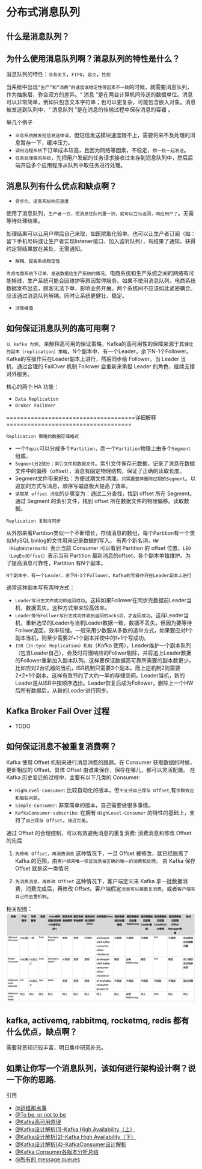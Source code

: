 # 分布式消息队列
## 什么是消息队列？

## 为什么使用消息队列啊？消息队列的特性是什么？

消息队列的特性：`业务无关`，`FIFO`，`容灾`，`性能`

当系统中出现`“生产“和“消费“的速度或稳定性等因素不一致`的时候，就需要消息队列，作为抽象层，弥合双方的差异。“ 消息 ”是在两台计算机间传送的数据单位。消息可以非常简单，例如只包含文本字符串；也可以更复杂，可能包含嵌入对象。消息被发送到队列中，“ 消息队列 ”是在消息的传输过程中保存消息的容器 。

举几个例子

* `业务系统触发短信发送申请`，但短信发送模块速度跟不上，需要将来不及处理的消息暂存一下，缓冲压力。
* `调用远程系统`下订单成本较高，且因为网络等因素，不稳定，`攒一批一起发送`。
* `任务处理类的系统`，先把用户发起的任务请求接收过来存到消息队列中，然后后端开启多个应用程序从队列中取任务进行处理。

## 消息队列有什么优点和缺点啊？

* `异步化、提高系统响应速度`

使用了消息队列，`生产者一方，把消息往队列里一扔，就可以立马返回，响应用户了`。无需等待处理结果。

处理结果可以让用户稍后自己来取，如医院取化验单。也可以让生产者订阅（如：留下手机号码或让生产者实现listener接口、加入监听队列），有结果了通知。获得约定将结果放在某处，无需通知。

* `解耦、提高系统稳定性`

`考虑电商系统下订单，发送数据给生产系统的情况`。电商系统和生产系统之间的网络有可能掉线，生产系统可能会因维护等原因暂停服务。如果不使用消息队列，电商系统数据发布出去，顾客无法下单，影响业务开展。两个系统间不应该如此紧密耦合。应该通过消息队列解耦。同时让系统更健壮、稳定。

* `消除峰值`

## 如何保证消息队列的高可用啊？

`以 kafka 为例`，来解释高可用的保证策略，Kafka的高可用性的保障来源于其`健壮的副本（replication）策略`，N个副本中，有一个Leader，余下N-1个Follower。Kafka的写操作只在Leader副本上进行，然后同步给 Follower。当 Leader 当机，通过合理的 FailOver 机制 Follower 会重新来承担 Leader 的角色，继续支撑对外服务。

核心的两个 HA 功能：
* `Data Replication`
* `Broker FailOver`

=====================================详细解释====================================

`Replication 策略的数据存储格式`

* 一个`Topic`可以分成多个`Partition`，而一个`Partition`物理上由多个`Segment`组成。
* `Segment分2部分：索引文件和数据文件`。索引文件保存元数据，记录了消息在数据文件中的偏移（offset），消息有固定物理结构，保证了正确的读取长度。
* Segment文件带来好处：方便过期文件清理。`只需要整体删除过期的Segment`。以追加的方式写消息，顺序写磁盘极大提高了效率。
* `读取某 offset 消息`的步骤变为：通过二分查找，找到 offset 所在 Segment。通过 Segment 的索引文件，找到 offset 所在数据文件的物理偏移。读取数据。

`Replication 复制与同步`

从外部来看Partition类似一个不断增长，存储消息的数组，每个Partition有一个类似MySQL binlog的文件用来记录数据的写入。
有两个新名词，`HW（HighWatermark）`表示当前 Consumer 可以看到 Partition 的 offset 位置，`LEO（LogEndOffset）`表示当前 Partition 最新消息的offset，各个副本单独维护。为了提高消息可靠性，Partition 有N个副本。

`N个副本中，有一个Leader，余下N-1个Follower。Kafka的写操作只在Leader副本上进行`

通常这种副本写有两种方式：

* `Leader写日志文件成功即返回成功`。这样如果Follower在同步完数据前Leader当机，数据丢失。这种方式带来较高效率。
* `Leader等待Follwer写日志成功并收到返回的acks后，才返回成功`。这样Leader当机，重新选举的Leader与当机Leader数据一致，数据不丢失。但因为要等待Follwer返回，效率较慢。一般采用少数服从多数的选举方式，如果要应对f个副本当机，则至少需要2f+1个副本并使中的f+1个写成功。
* `ISR（In-Sync Replication）机制`（Kafka 使用），Leader维护一个副本队列（包含Leader自己），会及时将慢响应的Follwer剔除，并将追上Leader数据的Follower重新加入副本队列。这样要保证数据高可靠所需要的副本数更少。比如应对2台机器的当机，ISR机制只需要3个副本。而上述机制2则需要2*2+1个副本。这样有效节约了大约一半的存储空间。Leader当机，新的Leader是从ISR中按顺序选出。Leader恢复后成为Follower，删除上一个HW后所有数据后，从新的Leader进行同步。

## Kafka Broker Fail Over 过程
* TODO


## 如何保证消息不被重复消费啊？

Kafka 使用 Offset 机制来进行消息消费的跟踪。在 Consumer 获取数据的时候，更新相应的 Offset。具体 Offset 由谁来保存，保存在哪儿，都可以灵活配置。
在 Kafka 历史变迁的过程中，主要有以下几类的 Consumer:
* `HighLevel-Consumer`: 比较自动化的版本，但`不支持自己保存 Offset`,有`惊群效应和脑裂问题`。
* `Simple-Consumer`: 非常简单的版本，自己需要做很多事情。
* `KafkaConsumer-subscribe`: 在拥有 `HighLevel-Consumer` 的特性的基础上，支持了`自己保存 Offset`，`接近完美`。

通过 Offset 的合理控制，可以有效避免消息的重复消费:
消费消息和修改 Offset 的先后

1. `先修改 Offset，再消费消息`
这种情况下，一旦 Offset 被修改，就已经脱离了 Kafka 的范围，由`客户端来唯一保证消息被正确的唯一的消费和处理`。
由 Kafka 保存 Offset 就是这一类情况

2. `先消费消息，再修改 Offset`
这种情况下，客户端定义来 Kafka 拿一批数据消费，消费完成后，再修改 Offset。客户端假定`消息可以被重复消费`，或者`客户端有自己的去重机制`。

相关配图：
![Kafka Consumer版本变迁](./consumer-history.jpeg)

## kafka, activemq, rabbitmq, rocketmq, redis 都有什么优点，缺点啊？
需要背景知识较丰富，明日集中研究补充。

## 如果让你写一个消息队列，该如何进行架构设计啊？说一下你的思路.


引用
* [@运维那点事](http://www.ywnds.com/?p=5791)
* [@To be, or not to be](https://www.cnblogs.com/tuhooo/p/8109083.html)
* [@Kafka高可用原理](https://www.cnblogs.com/gm-201705/p/7795676.html)
* [@Kafka设计解析(1)-Kafka High Availability（上）](http://www.jasongj.com/2015/04/24/KafkaColumn2/)
* [@Kafka设计解析(2)-Kafka High Availability（下）](http://www.jasongj.com/2015/04/24/KafkaColumn2/)
* [@Kafka设计解析(4)-KafkaConsumer设计解析](http://www.jasongj.com/2015/08/09/KafkaColumn4/)
* [@Kafka Consumer各版本分析总结](http://blog.csdn.net/cymvp/article/details/69554569)
* [@所有的 message queues](http://queues.io/)



